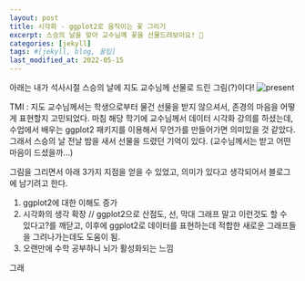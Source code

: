 ```yaml
---
layout: post
title: 시각화 - ggplot2로 움직이는 꽃 그리기 
excerpt: 스승의 날을 맞아 교수님께 꽃을 선물드려보아요! 🌺
categories: [jekyll]
tags: #[jekyll, blog, 꿀팁]
last_modified_at: 2022-05-15
---
```

아래는 내가 석사시절 스승의 날에 지도 교수님께 선물로 드린 그림(?)이다!
![present](https://user-images.githubusercontent.com/47768004/168469324-8cc6e17e-b0ae-4647-bd85-2c06e142715b.gif)

TMI : 지도 교수님께서는 학생으로부터 물건 선물을 받지 않으셔서, 존경의 마음을 어떻게 표현할지 고민되었다. 마침 해당 학기에 교수님께서 데이터 시각화 강의를 하셨는데, 수업에서 배우는 ggplot2 패키지를 이용해서 무언가를 만들어가면 의미있을 것 같았다. 그래서 스승의 날 전날 밤을 새서 선물을 드렸던 기억이 있다. (교수님께서는 받고 어떤 마음이 드셨을까...)

그림을 그리면서 아래 3가지 지점을 얻을 수 있었고, 의미가 있다고 생각되어서 블로그에 남기려고 한다. 

1) ggplot2에 대한 이해도 증가 
2) 시각화의 생각 확장 // ggplot2으로 산점도, 선, 막대 그래프 말고 이런것도 할 수 있다고?를 깨닫고, 이후에 ggplot2로 데이터를 표현하는데 적합한 새로운 그래프들을 그려나가는데도 도움이 됨.
3) 오랜만에 수학 공부하니 뇌가 활성화되는 느낌 

그래
